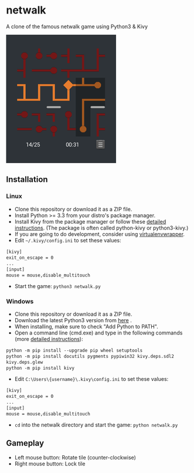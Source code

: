 # netwalk
A clone of the famous netwalk game using Python3 & Kivy

![board](screenshots/example1.png "Game board")

## Installation

### Linux

* Clone this repository or download it as a ZIP file.
* Install Python >= 3.3 from your distro's package manager.
* Install Kivy from the package manager or follow these  [detailed instructions](https://kivy.org/docs/installation/installation-linux.html). (The package is often called python-kivy or python3-kivy.)
* If you are going to do development, consider using [virtualenvwrapper](https://virtualenvwrapper.readthedocs.io/).
* Edit `~/.kivy/config.ini` to set these values:
```
[kivy]
exit_on_escape = 0
...
[input]
mouse = mouse,disable_multitouch
```
* Start the game: `python3 netwalk.py`

### Windows

* Clone this repository or download it as a ZIP file.
* Download the latest Python3 version from [here](https://www.python.org/downloads/) .
* When installing, make sure to check "Add Python to PATH".
* Open a command line (cmd.exe) and type in the following commands (more [detailed instructions](https://kivy.org/docs/installation/installation-windows.html)):
```
python -m pip install --upgrade pip wheel setuptools
python -m pip install docutils pygments pypiwin32 kivy.deps.sdl2 kivy.deps.glew
python -m pip install kivy
```
* Edit `C:\Users\{username}\.kivy\config.ini` to set these values:
```
[kivy]
exit_on_escape = 0
...
[input]
mouse = mouse,disable_multitouch
```
* `cd` into the netwalk directory and start the game: `python netwalk.py`

## Gameplay

* Left mouse button: Rotate tile (counter-clockwise)
* Right mouse button: Lock tile
